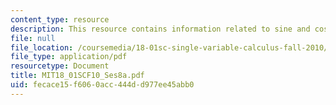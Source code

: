 ```yaml
---
content_type: resource
description: This resource contains information related to sine and cosine.
file: null
file_location: /coursemedia/18-01sc-single-variable-calculus-fall-2010/fecace15f6060acc444dd977ee45abb0_MIT18_01SCF10_Ses8a.pdf
file_type: application/pdf
resourcetype: Document
title: MIT18_01SCF10_Ses8a.pdf
uid: fecace15-f606-0acc-444d-d977ee45abb0
---
```

